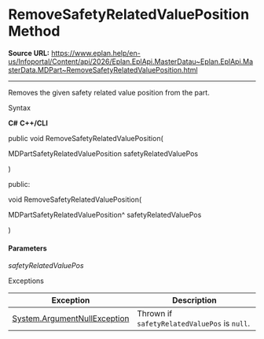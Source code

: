 # RemoveSafetyRelatedValuePosition Method

**Source URL:** https://www.eplan.help/en-us/Infoportal/Content/api/2026/Eplan.EplApi.MasterDatau~Eplan.EplApi.MasterData.MDPart~RemoveSafetyRelatedValuePosition.html

---

Removes the given safety related value position from the part.

Syntax

**C#**
**C++/CLI**


public void RemoveSafetyRelatedValuePosition( 

   MDPartSafetyRelatedValuePosition safetyRelatedValuePos

)

public:

void RemoveSafetyRelatedValuePosition( 

   MDPartSafetyRelatedValuePosition^ safetyRelatedValuePos

)


#### Parameters

*safetyRelatedValuePos*

Exceptions

| Exception | Description |
| --- | --- |
| [System.ArgumentNullException](#) | Thrown if `safetyRelatedValuePos` is `null`. |
